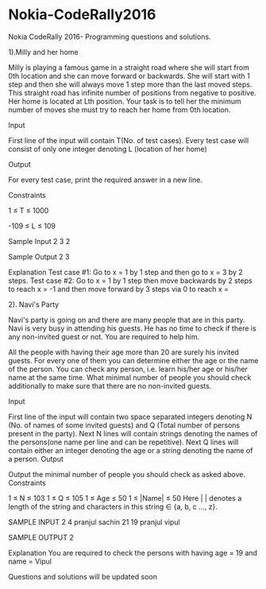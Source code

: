 # Nokia-CodeRally2016

Nokia CodeRally 2016- Programming questions and solutions.

1).Milly and her home

Milly is playing a famous game in a straight road where she will start from 0th location and she can move forward or backwards. She will start with 1 step and then she will always move 1 step more than the last moved steps. This straight road has infinite number of positions from negative to positive. Her home is located at Lth position. Your task is to tell her the minimum number of moves she must try to reach her home from 0th location.

Input

First line of the input will contain T(No. of test cases).
Every test case will consist of only one integer denoting L (location of her home)

Output

For every test case, print the required answer in a new line.

Constraints

1 ≤ T ≤ 1000

-109 ≤ L ≤ 109

Sample Input
2
3
2

Sample Output
2
3

Explanation
Test case #1: Go to x = 1 by 1 step and then go to x = 3 by 2 steps.
Test case #2: Go to x = 1 by 1 step then move backwards by 2 steps to reach x = -1 and then move forward by 3 steps via 0 to reach x = 


2). Navi's Party

Navi's party is going on and there are many people that are in this party. Navi is very busy in attending his guests. He has no time to check if there is any non-invited guest or not. You are required to help him.

All the people with having their age more than 20 are surely his invited guests. For every one of them you can determine either the age or the name of the person. You can check any person, i.e. learn his/her age or his/her name at the same time. What minimal number of people you should check additionally to make sure that there are no non-invited guests.

Input

First line of the input will contain two space separated integers denoting N (No. of names of some invited guests) and Q (Total number of persons present in the party).
Next N lines will contain strings denoting the names of the persons(one name per line and can be repetitive).
Next Q lines will contain either an integer denoting the age or a string denoting the name of a person.
Output

Output the minimal number of people you should check as asked above.
Constraints

1 ≤ N ≤ 103
1 ≤ Q ≤ 105
1 ≤ Age ≤ 50
1 ≤ |Name| ≤ 50
Here | | denotes a length of the string and characters in this string ∈ {a, b, c ..., z}.

SAMPLE INPUT 
2 4
pranjul
sachin
21
19
pranjul
vipul

SAMPLE OUTPUT 
2

Explanation
You are required to check the persons with having age = 19 and name = Vipul


Questions and solutions will be updated soon
